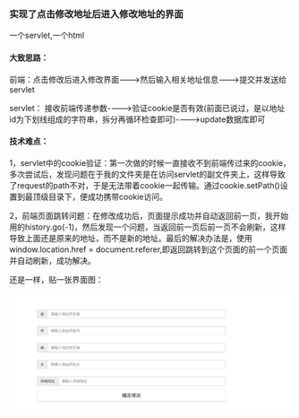 ### 实现了点击修改地址后进入修改地址的界面

一个servlet,一个html

#### 大致思路：

前端：点击修改后进入修改界面--->然后输入相关地址信息--->提交并发送给servlet

servlet： 接收前端传递参数---->验证cookie是否有效(前面已说过，是以地址id为下划线组成的字符串，拆分再循环检查即可)---->update数据库即可

#### 技术难点：

1，servlet中的cookie验证：第一次做的时候一直接收不到前端传过来的cookie，多次尝试后，发现问题在于我的文件夹是在访问servlet的副文件夹上，这样导致了request的path不对，于是无法带着cookie一起传输。通过cookie.setPath()设置到最顶级目录下，便成功携带cookie访问。

2，前端页面跳转问题：在修改成功后，页面提示成功并自动返回前一页，我开始用的history.go(-1)，然后发现一个问题，当返回前一页后前一页不会刷新，这样导致上面还是原来的地址，而不是新的地址。最后的解决办法是，使用window.location.href = document.referer,即返回跳转到这个页面的前一个页面并自动刷新，成功解决。

还是一样，贴一张界面图：

![截屏2020-03-10下午5.00.28](截屏2020-03-10下午5.00.28.png)